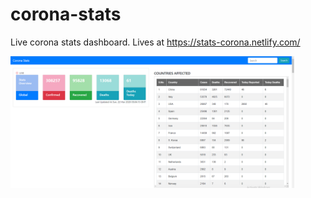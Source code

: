 # corona-stats
Live corona stats dashboard. Lives at https://stats-corona.netlify.com/


<img align="center" src="https://github.com/BCDevs/corona-stats/blob/master/screen.png" width="90%">
